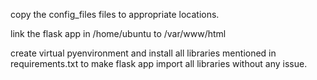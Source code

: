  copy the config_files files to appropriate locations. 


link the flask  app in /home/ubuntu to /var/www/html

create virtual pyenvironment and install all libraries mentioned in requirements.txt to make flask app import all
libraries without any issue.
